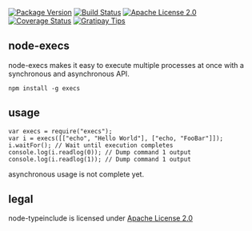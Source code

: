[![Package Version](https://img.shields.io/npm/v/execs.svg)](https://www.npmjs.org/package/execs) [![Build Status](https://travis-ci.org/NexusTools/node-execs.svg)](https://travis-ci.org/NexusTools/node-execs) [![Apache License 2.0](http://img.shields.io/hexpm/l/plug.svg)](http://www.apache.org/licenses/LICENSE-2.0.html) [![Coverage Status](https://img.shields.io/coveralls/NexusTools/node-execs.svg)](https://coveralls.io/r/NexusTools/node-execs) [![Gratipay Tips](https://img.shields.io/gratipay/NexusTools.svg)](https://gratipay.com/NexusTools/)

node-execs
----------
node-execs makes it easy to execute multiple processes at once with a synchronous and asynchronous API.

```
npm install -g execs
```

usage
-----
```
var execs = require("execs");
var i = execs([["echo", "Hello World"], ["echo, "FooBar"]]);
i.waitFor(); // Wait until execution completes
console.log(i.readlog(0)); // Dump command 1 output
console.log(i.readlog(1)); // Dump command 1 output
```

asynchronous usage is not complete yet.

legal
-----
node-typeinclude is licensed under [Apache License 2.0](LICENSE.md)
